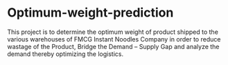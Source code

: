 # Optimum-weight-prediction
This project is to determine the optimum weight of product shipped to the various warehouses of FMCG Instant Noodles Company in order to reduce wastage of the Product, Bridge the Demand – Supply Gap and analyze the demand thereby optimizing the logistics.
